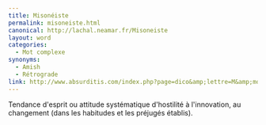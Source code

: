 ```yaml
---
title: Misonéiste
permalink: misoneiste.html
canonical: http://lachal.neamar.fr/Misoneiste
layout: word
categories:
  - Mot complexe
synonyms:
  - Amish
  - Rétrograde
link: http://www.absurditis.com/index.php?page=dico&amp;lettre=M&amp;mot=Mison%E9isme
---
```


Tendance d'esprit ou attitude systématique d'hostilité à l'innovation, au changement (dans les habitudes et les préjugés établis).

